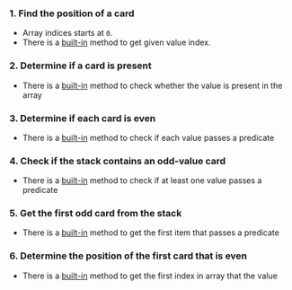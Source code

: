 ### 1. Find the position of a card

- Array indices starts at `0`.
- There is a [built-in][indexof_method_docs] method to get given value index.

### 2. Determine if a card is present

- There is a [built-in][includes_method_docs] method to check whether the value is present in the array

### 3. Determine if each card is even

- There is a [built-in][every_method_docs] method to check if each value passes a predicate

### 4. Check if the stack contains an odd-value card

- There is a [built-in][some_method_docs] method to check if at least one value passes a predicate

### 5. Get the first odd card from the stack

- There is a [built-in][find_method_docs] method to get the first item that passes a predicate

### 6. Determine the position of the first card that is even

- There is a [built-in][findindex_method_docs] method to get the first index in array that the value

[indexof_method_docs]: https://developer.mozilla.org/en-US/docs/Web/JavaScript/Reference/Global_Objects/Array/indexOf
[includes_method_docs]: https://developer.mozilla.org/en-US/docs/Web/JavaScript/Reference/Global_Objects/Array/includes
[every_method_docs]: https://developer.mozilla.org/en-US/docs/Web/JavaScript/Reference/Global_Objects/Array/every
[some_method_docs]: https://developer.mozilla.org/en-US/docs/Web/JavaScript/Reference/Global_Objects/Array/every
[find_method_docs]: https://developer.mozilla.org/en-US/docs/Web/JavaScript/Reference/Global_Objects/Array/find
[findindex_method_docs]: https://developer.mozilla.org/en-US/docs/Web/JavaScript/Reference/Global_Objects/Array/findIndex
